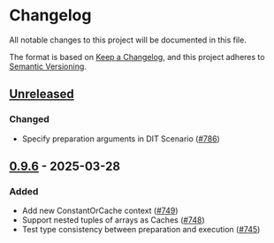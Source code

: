 # Changelog

All notable changes to this project will be documented in this file.

The format is based on [Keep a Changelog](https://keepachangelog.com/en/1.1.0/),
and this project adheres to [Semantic Versioning](https://semver.org/spec/v2.0.0.html).

## [Unreleased]

### Changed

- Specify preparation arguments in DIT Scenario ([#786])

## [0.9.6] - 2025-03-28

### Added

- Add new ConstantOrCache context ([#749])
- Support nested tuples of arrays as Caches ([#748])
- Test type consistency between preparation and execution ([#745])

[unreleased]: https://github.com/JuliaDiff/DifferentiationInterface.jl/compare/DifferentiationInterfaceTest-v0.9.6...main
[0.9.6]: https://github.com/JuliaDiff/DifferentiationInterface.jl/compare/DifferentiationInterfaceTest-v0.9.5...DifferentiationInterfaceTest-v0.9.6

[#786]: https://github.com/JuliaDiff/DifferentiationInterface.jl/pull/786
[#749]: https://github.com/JuliaDiff/DifferentiationInterface.jl/pull/749
[#748]: https://github.com/JuliaDiff/DifferentiationInterface.jl/pull/748
[#745]: https://github.com/JuliaDiff/DifferentiationInterface.jl/pull/745